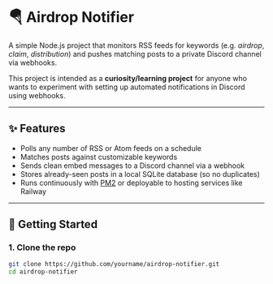 # 🪂 Airdrop Notifier

A simple Node.js project that monitors RSS feeds for keywords (e.g. _airdrop_, _claim_, _distribution_) and pushes matching posts to a private Discord channel via webhooks.

This project is intended as a **curiosity/learning project** for anyone who wants to experiment with setting up automated notifications in Discord using webhooks.

---

## ✨ Features

- Polls any number of RSS or Atom feeds on a schedule
- Matches posts against customizable keywords
- Sends clean embed messages to a Discord channel via a webhook
- Stores already-seen posts in a local SQLite database (so no duplicates)
- Runs continuously with [PM2](https://pm2.keymetrics.io/) or deployable to hosting services like Railway

---

## 🚀 Getting Started

### 1. Clone the repo

```bash
git clone https://github.com/yourname/airdrop-notifier.git
cd airdrop-notifier
```
